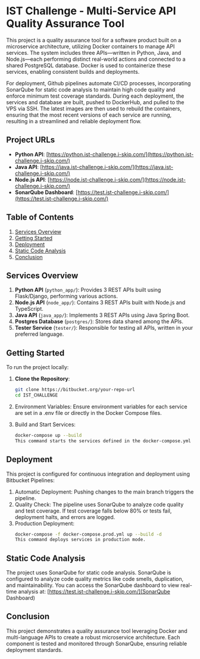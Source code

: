 # IST Challenge - Multi-Service API Quality Assurance Tool

This project is a quality assurance tool for a software product built on a microservice architecture, utilizing Docker containers to manage API services. The system includes three APIs—written in Python, Java, and Node.js—each performing distinct real-world actions and connected to a shared PostgreSQL database. Docker is used to containerize these services, enabling consistent builds and deployments.

For deployment, Github pipelines automate CI/CD processes, incorporating SonarQube for static code analysis to maintain high code quality and enforce minimum test coverage standards. During each deployment, the services and database are built, pushed to DockerHub, and pulled to the VPS via SSH. The latest images are then used to rebuild the containers, ensuring that the most recent versions of each service are running, resulting in a streamlined and reliable deployment flow.

## Project URLs

- **Python API**: [https://python.ist-challenge.i-skip.com/](https://python.ist-challenge.i-skip.com/)
- **Java API**: [https://java.ist-challenge.i-skip.com/](https://java.ist-challenge.i-skip.com/)
- **Node.js API**: [https://node.ist-challenge.i-skip.com/](https://node.ist-challenge.i-skip.com/)
- **SonarQube Dashboard**: [https://test.ist-challenge.i-skip.com/](https://test.ist-challenge.i-skip.com/)

## Table of Contents
1. [Services Overview](#services-overview)
2. [Getting Started](#getting-started)
3. [Deployment](#deployment)
4. [Static Code Analysis](#static-code-analysis)
5. [Conclusion](#conclusion)


## Services Overview

1. **Python API** (`python_app/`): Provides 3 REST APIs built using Flask/Django, performing various actions.
2. **Node.js API** (`node_app/`): Contains 3 REST APIs built with Node.js and TypeScript.
3. **Java API** (`java_app/`): Implements 3 REST APIs using Java Spring Boot.
4. **Postgres Database** (`postgres/`): Stores data shared among the APIs.
5. **Tester Service** (`tester/`): Responsible for testing all APIs, written in your preferred language.

## Getting Started

To run the project locally:

1. **Clone the Repository**:
   ```bash
   git clone https://bitbucket.org/your-repo-url
   cd IST_CHALLENGE
2. Environment Variables: Ensure environment variables for each service are set in a .env file or directly in the Docker Compose files.

3. Build and Start Services:
    ```bash
    docker-compose up --build
    This command starts the services defined in the docker-compose.yml file, including the database, APIs, and tester service.

## Deployment
This project is configured for continuous integration and deployment using Bitbucket Pipelines:
1. Automatic Deployment: Pushing changes to the main branch triggers the pipeline.
2. Quality Check: The pipeline uses SonarQube to analyze code quality and test coverage. If test coverage falls below 80% or tests fail, deployment halts, and errors are logged.
3. Production Deployment:
    ```bash
    docker-compose -f docker-compose.prod.yml up --build -d
    This command deploys services in production mode.

## Static Code Analysis
The project uses SonarQube for static code analysis. SonarQube is configured to analyze code quality metrics like code smells, duplication, and maintainability. You can access the SonarQube dashboard to view real-time analysis at: [https://test.ist-challenge.i-skip.com/](SonarQube Dashboard)

## Conclusion
This project demonstrates a quality assurance tool leveraging Docker and multi-language APIs to create a robust microservice architecture. Each component is tested and monitored through SonarQube, ensuring reliable deployment standards.

